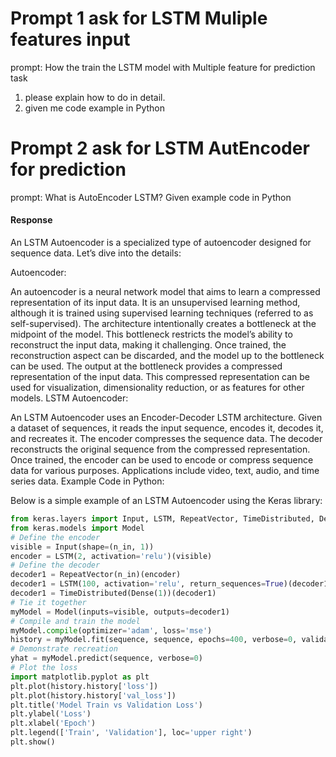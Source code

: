 # Prompt 1 ask for LSTM Muliple features input
prompt: How the train the LSTM model with Multiple feature for prediction task
1. please explain  how to do in detail.
2. given me code example in Python



# Prompt 2 ask for LSTM AutEncoder for prediction
prompt: What is AutoEncoder LSTM?
        Given example code in Python


#### Response
An LSTM Autoencoder is a specialized type of autoencoder designed for sequence data. Let’s dive into the details:

Autoencoder:

An autoencoder is a neural network model that aims to learn a compressed representation of its input data.
It is an unsupervised learning method, although it is trained using supervised learning techniques (referred to as self-supervised).
The architecture intentionally creates a bottleneck at the midpoint of the model.
This bottleneck restricts the model’s ability to reconstruct the input data, making it challenging.
Once trained, the reconstruction aspect can be discarded, and the model up to the bottleneck can be used.
The output at the bottleneck provides a compressed representation of the input data.
This compressed representation can be used for visualization, dimensionality reduction, or as features for other models.
LSTM Autoencoder:

An LSTM Autoencoder uses an Encoder-Decoder LSTM architecture.
Given a dataset of sequences, it reads the input sequence, encodes it, decodes it, and recreates it.
The encoder compresses the sequence data.
The decoder reconstructs the original sequence from the compressed representation.
Once trained, the encoder can be used to encode or compress sequence data for various purposes.
Applications include video, text, audio, and time series data.
Example Code in Python:

Below is a simple example of an LSTM Autoencoder using the Keras library:

```python
from keras.layers import Input, LSTM, RepeatVector, TimeDistributed, Dense
from keras.models import Model
# Define the encoder
visible = Input(shape=(n_in, 1))
encoder = LSTM(2, activation='relu')(visible)
# Define the decoder
decoder1 = RepeatVector(n_in)(encoder)
decoder1 = LSTM(100, activation='relu', return_sequences=True)(decoder1)
decoder1 = TimeDistributed(Dense(1))(decoder1)
# Tie it together
myModel = Model(inputs=visible, outputs=decoder1)
# Compile and train the model
myModel.compile(optimizer='adam', loss='mse')
history = myModel.fit(sequence, sequence, epochs=400, verbose=0, validation_split=0.1, shuffle=True)
# Demonstrate recreation
yhat = myModel.predict(sequence, verbose=0)
# Plot the loss
import matplotlib.pyplot as plt
plt.plot(history.history['loss'])
plt.plot(history.history['val_loss'])
plt.title('Model Train vs Validation Loss')
plt.ylabel('Loss')
plt.xlabel('Epoch')
plt.legend(['Train', 'Validation'], loc='upper right')
plt.show()
```

